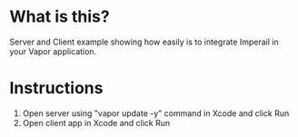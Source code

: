 # What is this?

Server and Client example showing how easily is to integrate <a hreaf="https://github.com/vapor-community/Imperial">Imperail</a> in your Vapor application. 

# Instructions

1. Open server using "vapor update -y" command in Xcode and click Run
2. Open client app in Xcode and click Run
